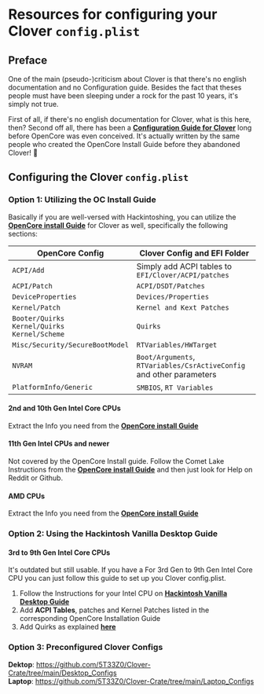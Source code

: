 # Resources for configuring your Clover `config.plist`

## Preface
One of the main (pseudo-)criticism about Clover is that there's no english documentation and no Configuration guide. Besides the fact that theses people must have been sleeping under a rock for the past 10 years, it's simply not true.

First of all, if there's no english documentation for Clover, what is this here, then? Second off all, there has been a [**Configuration Guide for Clover**](https://hackintosh.gitbook.io/r-hackintosh-vanilla-desktop-guide/) long before OpenCore was even conceived. It's actually written by the same people who created the OpenCore Install Guide before they abandoned Clover! :fax: 

## Configuring the Clover `config.plist`

### Option 1: Utilizing the OC Install Guide
Basically if you are well-versed with Hackintoshing, you can utilize the [**OpenCore install Guide**](https://dortania.github.io/OpenCore-Install-Guide/) for Clover as well, specifically the following sections:

OpenCore Config | Clover Config and EFI Folder
----------------|------------------------------
`ACPI/Add` | Simply add ACPI tables to `EFI/Clover/ACPI/patches`
`ACPI/Patch`| `ACPI/DSDT/Patches`
`DeviceProperties` | `Devices/Properties`
`Kernel/Patch` | `Kernel and Kext Patches`
`Booter/Quirks`</br>`Kernel/Quirks`</br>`Kernel/Scheme`|`Quirks`
`Misc/Security/SecureBootModel`| `RTVariables/HWTarget`
`NVRAM`| `Boot/Arguments`, `RTVariables/CsrActiveConfig` and other parameters
`PlatformInfo/Generic` | `SMBIOS`, `RT Variables`

#### 2nd and 10th Gen Intel Core CPUs
Extract the Info you need from the [**OpenCore install Guide**](https://dortania.github.io/OpenCore-Install-Guide/)

#### 11th Gen Intel CPUs and newer
Not covered by the OpenCore Install guide. Follow the Comet Lake Instructions from the [**OpenCore install Guide**](https://dortania.github.io/OpenCore-Install-Guide/) and then just look for Help on Reddit or Github.

#### AMD CPUs
Extract the Info you need from the [**OpenCore install Guide**](https://dortania.github.io/OpenCore-Install-Guide/)

### Option 2: Using the Hackintosh Vanilla Desktop Guide

#### 3rd to 9th Gen Intel Core CPUs
It's outdated but still usable. If you have a For 3rd Gen to 9th Gen Intel Core CPU you can just follow this guide to set up you Clover config.plist.

1. Follow the Instructions for your Intel CPU on [**Hackintosh Vanilla Desktop Guide**](https://hackintosh.gitbook.io/r-hackintosh-vanilla-desktop-guide/)
2. Add **ACPI Tables**, patches and Kernel Patches listed in the corresponding OpenCore Installation Guide
3. Add Quirks as explained [**here**](https://github.com/5T33Z0/Clover-Crate/tree/main/Quirks)

### Option 3: Preconfigured Clover Configs
**Dektop**: https://github.com/5T33Z0/Clover-Crate/tree/main/Desktop_Configs</br>
**Laptop**: https://github.com/5T33Z0/Clover-Crate/tree/main/Laptop_Configs
